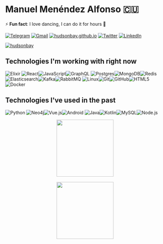 # Manuel Menéndez Alfonso 🇨🇺

⚡ **Fun fact**: I love dancing, I can do it for hours 🕺

[![Telegram](https://img.shields.io/badge/-TELEGRAM-2CA5E0?logo=telegram&logoColor=white)](https://t.me/manuelmenendez) [![Gmail](https://img.shields.io/badge/-GMAIL-D14836?logo=gmail&logoColor=white)](mailto:manuelmenendezalfonso@gmail.com) [![hudsonbay.github.io](https://img.shields.io/badge/-HUDSONBAY.GITHUB.IO-000000)](https://hudsonbay.github.io/) [![Twitter](https://img.shields.io/badge/-TWITTER-0077B5?logo=twitter&logoColor=white)](https://www.twitter.com/manuelm662) [![LinkedIn](https://img.shields.io/badge/-LINKEDIN-3177C6?logo=linkedin&logoColor=white)](https://www.linkedin.com/in/manuel-menendez-alfonso)

<p> <a href="https://github.com/ryo-ma/github-profile-trophy"><img src="https://github-profile-trophy.vercel.app/?username=hudsonbay" alt="hudsonbay" /></a> </p>


## Technologies I'm working with right now


![Elixir](https://img.shields.io/badge/-Elixir-000000?style=flat&logo=Elixir&logoColor=purple) ![React](https://img.shields.io/badge/-React-000000?style=flat&logo=react)![JavaScript](https://img.shields.io/badge/-JavaScript-000000?style=flat&logo=javascript)![GraphQL](https://img.shields.io/badge/-GraphQL-000000?style=flat&logo=graphql&logoColor=red)
![Postgres](https://img.shields.io/badge/-Postgres-000000?style=flat&logo=Postgresql&logoColor=blue)![MongoDB](https://img.shields.io/badge/-MongoDB-000000?style=flat&logo=mongodb&logoColor=green)![Redis](https://img.shields.io/badge/-Redis-000000?style=flat&logo=redis)![Elasticsearch](https://img.shields.io/badge/-Elasticsearch-000000?style=flat&logo=elasticsearch)![Kafka](https://img.shields.io/badge/-Kafka-000000?style=flat&logo=apache-kafka)![RabbitMQ](https://img.shields.io/badge/-RabbitMQ-000000?style=flat&logo=rabbitmq)
![Linux](https://img.shields.io/badge/-Linux-000000?style=flat&logo=linux&logoColor=FCC624)![Git](https://img.shields.io/badge/-Git-000000?style=flat&logo=git&logoColor=F05032)![GitHub](https://img.shields.io/badge/-GitHub-000000?style=flat&logo=github&logoColor=FFFFFF)![HTML5](https://img.shields.io/badge/-HTML5-000000?style=flat&logo=HTML5)
![Docker](https://img.shields.io/badge/-Docker-000000?style=flat&logo=docker)

## Technologies I've used in the past

![Python](https://img.shields.io/badge/-Python-000000?style=flat&logo=python) ![Neo4j](https://img.shields.io/badge/-Neo4j-000000?style=flat&logo=neo4j)![Vue.js](https://img.shields.io/badge/-Vue.js-000000?style=flat&logo=vue.js&logoColor=339933)![Android](https://img.shields.io/badge/-Android-000000?style=flat&logo=Android)
![Java](https://img.shields.io/badge/-Java-000000?style=flat&logo=Java&logoColor=007396)![Kotlin](https://img.shields.io/badge/-KOTLIN-000000?style=flat&logo=KOTLIN)![MySQL](https://img.shields.io/badge/-MySQL-000000?style=flat&logo=MySQL)![Node.js](https://img.shields.io/badge/-Node.js-000000?style=flat&logo=node.js&logoColor=339933)



<div align="center" >
<a href="https://github.com/hudsonbay">
  <img align="center" height="180em" src="https://github-readme-stats.vercel.app/api?username=hudsonbay&show_icons=true&theme=merko&include_all_commits=true&count_private=true" />
</a>
<br></br>
<a href="https://github.com/anuraghazra/convoychat">
  <img height="180em" align="center" src="https://github-readme-stats.vercel.app/api/top-langs/?username=hudsonbay&layout=compact&langs_count=10&theme=merko" />
</a>
</div>
